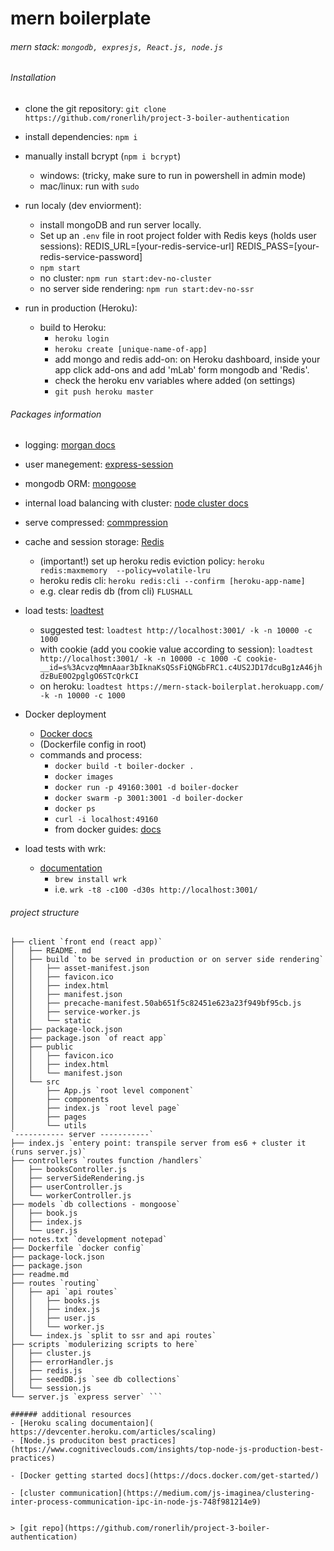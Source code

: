 

# mern boilerplate

###### mern stack: ` mongodb, expresjs, React.js, node.js `

###### Installation

- clone the git repository:
`git clone https://github.com/ronerlih/project-3-boiler-authentication`

- install dependencies: ```npm i```

- manually install bcrypt (`npm i bcrypt`)
  - windows: (tricky, make sure to run in powershell in admin mode)
  - mac/linux: run with `sudo`

- run localy (dev enviorment): 
  - install mongoDB and run server locally.
  - Set up an ```.env``` file in root project folder with Redis keys (holds user sessions):
  REDIS_URL=[your-redis-service-url]
REDIS_PASS=[your-redis-service-password]
  - ```npm start```
  - no cluster: ```npm run start:dev-no-cluster```
  - no server side rendering: ```npm run start:dev-no-ssr```
- run in production (Heroku):
  
  - build to Heroku:
    - ```heroku login```
    - ```heroku create [unique-name-of-app]```
    - add mongo and redis add-on: on Heroku dashboard, inside your app click add-ons and add 'mLab' form mongodb and 'Redis'.
    - check the heroku env variables where added (on settings)
    - ```git push heroku master```


###### Packages information
- logging: [morgan docs](https://www.npmjs.com/package/morgan)

- user manegement: [express-session](link)

- mongodb ORM: [mongoose](link)
- internal load balancing with cluster: [node cluster docs](https://nodejs.org/api/cluster.html)

- serve compressed: [commpression](link)

- cache and session storage: [Redis](link)
  - (important!) set up heroku redis eviction policy: `heroku redis:maxmemory  --policy=volatile-lru`
  - heroku redis cli: `heroku redis:cli --confirm [heroku-app-name]`
  - e.g. clear redis db (from cli) `FLUSHALL`

- load tests: [loadtest](https://www.npmjs.com/package/loadtest)
  - suggested test: `loadtest http://localhost:3001/ -k -n 10000 -c 1000`
  - with cookie (add you cookie value according to session): `loadtest http://localhost:3001/ -k -n 10000 -c 1000 -C cookie-__id=s%3AcvzqMmnAaar3bIknaKsQSsFiQNGbFRC1.c4US2JD17dcuBg1zA46jhdzBuE0O2pglgO6STcQrkCI` 
  - on heroku: `loadtest https://mern-stack-boilerplat.herokuapp.com/ -k -n 10000 -c 1000`

- Docker deployment
  - [Docker docs](https://docs.docker.com/)
  - (Dockerfile config in root)
  - commands and process:
    - `docker build -t boiler-docker .`
    - `docker images`
    - `docker run -p 49160:3001 -d boiler-docker`
    - `docker swarm -p 3001:3001 -d boiler-docker`
    - `docker ps`
    - `curl -i localhost:49160`
    - from docker guides: [docs](https://nodejs.org/de/docs/guides/nodejs-docker-webapp/)
  
- load tests with wrk:
  - [documentation](https://github.com/wg/wrk)
    - `brew install wrk`
    - i.e. `wrk -t8 -c100 -d30s http://localhost:3001/` 

###### project structure
```MERN-BOILERPLATE
├── client `front end (react app)`
│   ├── README. md
│   ├── build `to be served in production or on server side rendering`
│   │   ├── asset-manifest.json
│   │   ├── favicon.ico
│   │   ├── index.html
│   │   ├── manifest.json
│   │   ├── precache-manifest.50ab651f5c82451e623a23f949bf95cb.js
│   │   ├── service-worker.js
│   │   └── static
│   ├── package-lock.json
│   ├── package.json `of react app`
│   ├── public
│   │   ├── favicon.ico
│   │   ├── index.html
│   │   └── manifest.json
│   └── src
│       ├── App.js `root level component`
│       ├── components
│       ├── index.js `root level page`
│       ├── pages
│       └── utils
`----------- server -----------`
├── index.js `entery point: transpile server from es6 + cluster it (runs server.js)` 
├── controllers `routes function /handlers`
│   ├── booksController.js
│   ├── serverSideRendering.js
│   ├── userController.js
│   └── workerController.js
├── models `db collections - mongoose`
│   ├── book.js
│   ├── index.js
│   └── user.js
├── notes.txt `development notepad`
├── Dockerfile `docker config`
├── package-lock.json
├── package.json
├── readme.md
├── routes `routing`
│   ├── api `api routes`
│   │   ├── books.js
│   │   ├── index.js
│   │   ├── user.js
│   │   └── worker.js
│   └── index.js `split to ssr and api routes`
├── scripts `modulerizing scripts to here`
│   ├── cluster.js
│   ├── errorHandler.js
│   ├── redis.js
│   ├── seedDB.js `see db collections`
│   └── session.js
└── server.js `express server` ```

###### additional resources
- [Heroku scaling documentaion](
https://devcenter.heroku.com/articles/scaling)
- [Node.js produciton best practices](https://www.cognitiveclouds.com/insights/top-node-js-production-best-practices)

- [Docker getting started docs](https://docs.docker.com/get-started/)

- [cluster communication](https://medium.com/js-imaginea/clustering-inter-process-communication-ipc-in-node-js-748f981214e9)


> [git repo](https://github.com/ronerlih/project-3-boiler-authentication)

